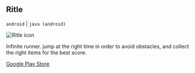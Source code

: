 ## Ritle

`android` | `java (android)`

<img id="icon" src="@ROOT@/images/icon_ritle.png" alt="Ritle icon"/>

Infinite runner. jump at the right time in order to avoid obstacles, and
collect the right items for the best score.

<a class="button" href="https://play.google.com/store/apps/details?id=com.darkdimension.ritle_run">Google Play Store</a>
